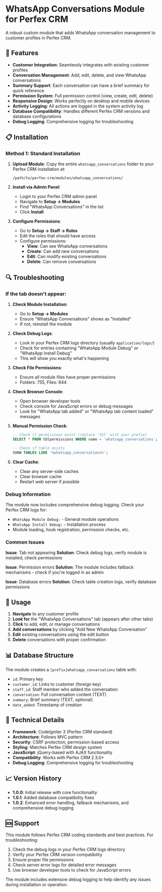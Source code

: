 # WhatsApp Conversations Module for Perfex CRM

A robust custom module that adds WhatsApp conversation management to customer profiles in Perfex CRM.

## 🚀 Features

- **Customer Integration**: Seamlessly integrates with existing customer profiles
- **Conversation Management**: Add, edit, delete, and view WhatsApp conversations
- **Summary Support**: Each conversation can have a brief summary for quick reference
- **Permission System**: Full permission control (view, create, edit, delete)
- **Responsive Design**: Works perfectly on desktop and mobile devices
- **Activity Logging**: All actions are logged in the system activity log
- **Database Compatibility**: Handles different Perfex CRM versions and database configurations
- **Debug Logging**: Comprehensive logging for troubleshooting

## 📋 Installation

### Method 1: Standard Installation

1. **Upload Module**: Copy the entire `whatsapp_conversations` folder to your Perfex CRM installation at:
   ```
   /path/to/perfex-crm/modules/whatsapp_conversations/
   ```

2. **Install via Admin Panel**:
   - Login to your Perfex CRM admin panel
   - Navigate to **Setup → Modules**
   - Find "WhatsApp Conversations" in the list
   - Click **Install**

3. **Configure Permissions**:
   - Go to **Setup → Staff → Roles**
   - Edit the roles that should have access
   - Configure permissions:
     - **View**: Can see WhatsApp conversations
     - **Create**: Can add new conversations
     - **Edit**: Can modify existing conversations
     - **Delete**: Can remove conversations

## 🔍 Troubleshooting

### If the tab doesn't appear:

1. **Check Module Installation**:
   - Go to **Setup → Modules**
   - Ensure "WhatsApp Conversations" shows as "Installed"
   - If not, reinstall the module

2. **Check Debug Logs**:
   - Look in your Perfex CRM logs directory (usually `application/logs/`)
   - Check for entries containing "WhatsApp Module Debug" or "WhatsApp Install Debug"
   - This will show you exactly what's happening

3. **Check File Permissions**:
   - Ensure all module files have proper permissions
   - Folders: 755, Files: 644

4. **Check Browser Console**:
   - Open browser developer tools
   - Check console for JavaScript errors or debug messages
   - Look for "WhatsApp tab added" or "WhatsApp tab content loaded" messages

5. **Manual Permission Check**:
   ```sql
   -- Check if permissions exist (replace 'tbl' with your prefix)
   SELECT * FROM tblpermissions WHERE name = 'whatsapp_conversations';
   
   -- Check if table exists
   SHOW TABLES LIKE '%whatsapp_conversations%';
   ```

6. **Clear Cache**:
   - Clear any server-side caches
   - Clear browser cache
   - Restart web server if possible

### Debug Information

The module now includes comprehensive debug logging. Check your Perfex CRM logs for:

- `WhatsApp Module Debug:` - General module operations
- `WhatsApp Install Debug:` - Installation process
- Module loading, hook registration, permission checks, etc.

### Common Issues

**Issue**: Tab not appearing
**Solution**: Check debug logs, verify module is installed, check permissions

**Issue**: Permission errors
**Solution**: The module includes fallback mechanisms - check if you're logged in as admin

**Issue**: Database errors
**Solution**: Check table creation logs, verify database permissions

## 🎯 Usage

1. **Navigate** to any customer profile
2. **Look for** the "WhatsApp Conversations" tab (appears after other tabs)
3. **Click** to add, edit, or manage conversations
4. **Add conversations** by clicking "Add New WhatsApp Conversation"
5. **Edit** existing conversations using the edit button
6. **Delete** conversations with proper confirmation

## 📊 Database Structure

The module creates a `[prefix]whatsapp_conversations` table with:

- `id`: Primary key
- `customer_id`: Links to customer (foreign key)
- `staff_id`: Staff member who added the conversation
- `conversation`: Full conversation content (TEXT)
- `summary`: Brief summary (TEXT, optional)
- `date_added`: Timestamp of creation

## 🔧 Technical Details

- **Framework**: CodeIgniter 3 (Perfex CRM standard)
- **Architecture**: Follows MVC pattern
- **Security**: CSRF protection, permission-based access
- **Styling**: Matches Perfex CRM design system
- **JavaScript**: jQuery-based with AJAX functionality
- **Compatibility**: Works with Perfex CRM 2.3.0+
- **Debug Logging**: Comprehensive logging for troubleshooting

## 📈 Version History

- **1.0.0**: Initial release with core functionality
- **1.0.1**: Added database compatibility fixes
- **1.0.2**: Enhanced error handling, fallback mechanisms, and comprehensive debug logging

## 🆘 Support

This module follows Perfex CRM coding standards and best practices. For troubleshooting:

1. Check the debug logs in your Perfex CRM logs directory
2. Verify your Perfex CRM version compatibility
3. Ensure proper file permissions
4. Check server error logs for detailed error messages
5. Use browser developer tools to check for JavaScript errors

The module includes extensive debug logging to help identify any issues during installation or operation.